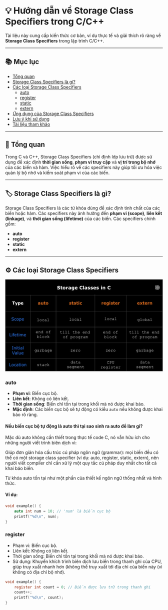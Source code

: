 # 💡 Hướng dẫn về Storage Class Specifiers trong C/C++

Tài liệu này cung cấp kiến thức cơ bản, ví dụ thực tế và giải thích rõ ràng về **Storage Class Specifiers** trong lập trình C/C++.

---

## 📚 Mục lục

- [Tổng quan](#tổng-quan)
- [Storage Class Specifiers là gì?](#storage-class-specifiers-là-gì)
- [Các loại Storage Class Specifiers](#các-loại-storage-class-specifiers)
  - [auto](#auto)
  - [register](#register)
  - [static](#static)
  - [extern](#extern)
- [Ứng dụng của Storage Class Specifiers](#ứng-dụng-của-storage-class-specifiers)
- [Lưu ý khi sử dụng](#lưu-ý-khi-sử-dụng)
- [Tài liệu tham khảo](#tài-liệu-tham-khảo)

---

## 🧠 Tổng quan

Trong C và C++, Storage Class Specifiers (chỉ định lớp lưu trữ) được sử dụng để xác định **thời gian sống**, **phạm vi truy cập** và **vị trí trong bộ nhớ** của các biến và hàm. Việc hiểu rõ về các specifiers này giúp tối ưu hóa việc quản lý bộ nhớ và kiểm soát phạm vi của các biến.

---

## 🏷️ Storage Class Specifiers là gì?

Storage Class Specifiers là các từ khóa dùng để xác định tính chất của các biến hoặc hàm. Các specifiers này ảnh hưởng đến **phạm vi (scope)**, **liên kết (linkage)**, và **thời gian sống (lifetime)** của các biến. Các specifiers chính gồm:

- **auto**
- **register**
- **static**
- **extern**

---

## ⚙️ Các loại Storage Class Specifiers
![alt text](image.png)
### auto

- **Phạm vi**: Biến cục bộ.
- **Liên kết**: Không có liên kết.
- **Thời gian sống**: Biến chỉ tồn tại trong khối mà nó được khai báo.
- **Mặc định**: Các biến cục bộ sẽ tự động có kiểu `auto` nếu không được khai báo rõ ràng.

#### Nếu biến cục bộ tự động là auto thì tại sao sinh ra auto để làm gì?
Mặc dù auto không cần thiết trong thực tế code C, nó vẫn hữu ích cho những người viết trình biên dịch vì:

Giúp đơn giản hóa cấu trúc cú pháp ngôn ngữ (grammar): mọi biến đều có thể có một storage class specifier (ví dụ: auto, register, static, extern), nên người viết compiler chỉ cần xử lý một quy tắc cú pháp duy nhất cho tất cả khai báo biến.

Từ khóa auto tồn tại như một phần của thiết kế ngôn ngữ thống nhất và hình thức.

#### Ví dụ:
```c
void example() {
    auto int num = 10; // 'num' là biến cục bộ
    printf("%d\n", num);
}
```

### register
- Phạm vi: Biến cục bộ.
- Liên kết: Không có liên kết.
- Thời gian sống: Biến chỉ tồn tại trong khối mà nó được khai báo.
- Sử dụng: Khuyến khích trình biên dịch lưu biến trong thanh ghi của CPU, giúp truy xuất nhanh hơn (không thể truy xuất tới địa chỉ của biến này (vì không có địa chỉ bộ nhớ).

```c
void example() {
    register int count = 0; // Biến được lưu trữ trong thanh ghi
    count++;
    printf("%d\n", count);
}
```